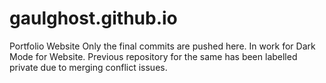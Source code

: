 # gaulghost.github.io
Portfolio Website
Only the final commits are pushed here. In work for Dark Mode for Website.
Previous repository for the same has been labelled private due to merging conflict issues.
